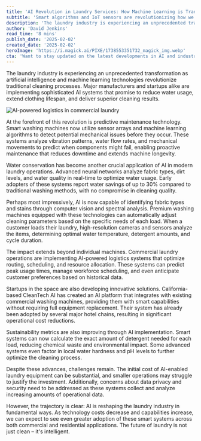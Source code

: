```yaml
---
title: 'AI Revolution in Laundry Services: How Machine Learning is Transforming a Traditional Industry'
subtitle: 'Smart algorithms and IoT sensors are revolutionizing how we clean clothes'
description: 'The laundry industry is experiencing an unprecedented transformation as artificial intelligence and machine learning technologies revolutionize traditional cleaning processes. Explore how AI is enhancing predictive maintenance, water conservation, and smart fabric analysis, driving efficiency and sustainability in laundry services.'
author: 'David Jenkins'
read_time: '8 mins'
publish_date: '2025-02-02'
created_date: '2025-02-02'
heroImage: 'https://i.magick.ai/PIXE/1738553351732_magick_img.webp'
cta: 'Want to stay updated on the latest developments in AI and industrial transformation? Follow us on LinkedIn for exclusive insights into how artificial intelligence is reshaping traditional industries!'
---
```


The laundry industry is experiencing an unprecedented transformation as artificial intelligence and machine learning technologies revolutionize traditional cleaning processes. Major manufacturers and startups alike are implementing sophisticated AI systems that promise to reduce water usage, extend clothing lifespan, and deliver superior cleaning results.

![AI-powered logistics in commercial laundry](https://i.magick.ai/PIXE/1738553351735_magick_img.webp)

At the forefront of this revolution is predictive maintenance technology. Smart washing machines now utilize sensor arrays and machine learning algorithms to detect potential mechanical issues before they occur. These systems analyze vibration patterns, water flow rates, and mechanical movements to predict when components might fail, enabling proactive maintenance that reduces downtime and extends machine longevity.

Water conservation has become another crucial application of AI in modern laundry operations. Advanced neural networks analyze fabric types, dirt levels, and water quality in real-time to optimize water usage. Early adopters of these systems report water savings of up to 30% compared to traditional washing methods, with no compromise in cleaning quality.

Perhaps most impressively, AI is now capable of identifying fabric types and stains through computer vision and spectral analysis. Premium washing machines equipped with these technologies can automatically adjust cleaning parameters based on the specific needs of each load. When a customer loads their laundry, high-resolution cameras and sensors analyze the items, determining optimal water temperature, detergent amounts, and cycle duration.

The impact extends beyond individual machines. Commercial laundry operations are implementing AI-powered logistics systems that optimize routing, scheduling, and resource allocation. These systems can predict peak usage times, manage workforce scheduling, and even anticipate customer preferences based on historical data.

Startups in the space are also developing innovative solutions. California-based CleanTech AI has created an AI platform that integrates with existing commercial washing machines, providing them with smart capabilities without requiring full equipment replacement. Their system has already been adopted by several major hotel chains, resulting in significant operational cost reductions.

Sustainability metrics are also improving through AI implementation. Smart systems can now calculate the exact amount of detergent needed for each load, reducing chemical waste and environmental impact. Some advanced systems even factor in local water hardness and pH levels to further optimize the cleaning process.

Despite these advances, challenges remain. The initial cost of AI-enabled laundry equipment can be substantial, and smaller operations may struggle to justify the investment. Additionally, concerns about data privacy and security need to be addressed as these systems collect and analyze increasing amounts of operational data.

However, the trajectory is clear: AI is reshaping the laundry industry in fundamental ways. As technology costs decrease and capabilities increase, we can expect to see even greater adoption of these smart systems across both commercial and residential applications. The future of laundry is not just clean – it's intelligent.